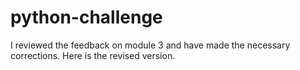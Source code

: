 # python-challenge

I reviewed the feedback on module 3 and have made the necessary corrections. Here is the revised version. 

